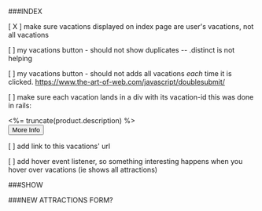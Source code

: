 

###INDEX 

[ X ] make sure vacations displayed on index page are user's vacations, not all vacations

[  ] my vacations button - should not show duplicates -- .distinct is not helping

[  ] my vacations button - should not adds all vacations *each* time it is clicked.
https://www.the-art-of-web.com/javascript/doublesubmit/

[  ] make sure each vacation lands in a div with its vacation-id
this was done in rails:
  <div id="product-<%= product.id %>"><%= truncate(product.description) %></div>
  <button class="js-more" data-id="<%= product.id %>">More Info</button>

[  ] add link to this vacations' url

[  ] add hover event listener, so something interesting happens when you hover over vacations (ie shows all attractions)


###SHOW



###NEW ATTRACTIONS FORM?
